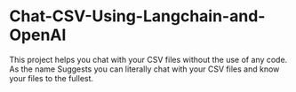 # Chat-CSV-Using-Langchain-and-OpenAI
This project helps you chat with your CSV files without the use of any code. As the name Suggests you can literally chat with your CSV files and know your files to the fullest.
